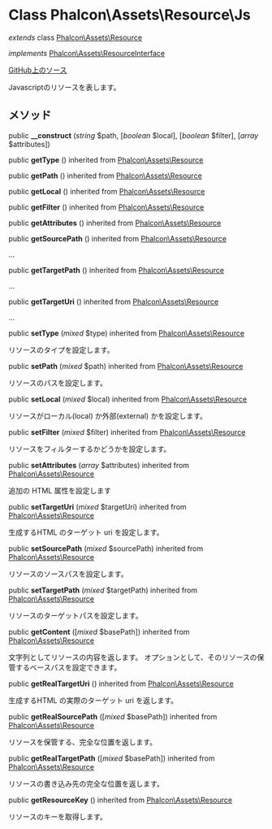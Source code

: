 # Class **Phalcon\\Assets\\Resource\\Js**

*extends* class [Phalcon\Assets\Resource](/[[language]]/[[version]]/api/Phalcon_Assets_Resource)

*implements* [Phalcon\Assets\ResourceInterface](/[[language]]/[[version]]/api/Phalcon_Assets_ResourceInterface)

<a href="https://github.com/phalcon/cphalcon/blob/master/phalcon/assets/resource/js.zep" class="btn btn-default btn-sm">GitHub上のソース</a>

Javascriptのリソースを表します。

## メソッド

public **__construct** (*string* $path, [*boolean* $local], [*boolean* $filter], [*array* $attributes])

public **getType** () inherited from [Phalcon\Assets\Resource](/[[language]]/[[version]]/api/Phalcon_Assets_Resource)

public **getPath** () inherited from [Phalcon\Assets\Resource](/[[language]]/[[version]]/api/Phalcon_Assets_Resource)

public **getLocal** () inherited from [Phalcon\Assets\Resource](/[[language]]/[[version]]/api/Phalcon_Assets_Resource)

public **getFilter** () inherited from [Phalcon\Assets\Resource](/[[language]]/[[version]]/api/Phalcon_Assets_Resource)

public **getAttributes** () inherited from [Phalcon\Assets\Resource](/[[language]]/[[version]]/api/Phalcon_Assets_Resource)

public **getSourcePath** () inherited from [Phalcon\Assets\Resource](/[[language]]/[[version]]/api/Phalcon_Assets_Resource)

...

public **getTargetPath** () inherited from [Phalcon\Assets\Resource](/[[language]]/[[version]]/api/Phalcon_Assets_Resource)

...

public **getTargetUri** () inherited from [Phalcon\Assets\Resource](/[[language]]/[[version]]/api/Phalcon_Assets_Resource)

...

public **setType** (*mixed* $type) inherited from [Phalcon\Assets\Resource](/[[language]]/[[version]]/api/Phalcon_Assets_Resource)

リソースのタイプを設定します。

public **setPath** (*mixed* $path) inherited from [Phalcon\Assets\Resource](/[[language]]/[[version]]/api/Phalcon_Assets_Resource)

リソースのパスを設定します。

public **setLocal** (*mixed* $local) inherited from [Phalcon\Assets\Resource](/[[language]]/[[version]]/api/Phalcon_Assets_Resource)

リソースがローカル(local) か外部(external) かを設定します。

public **setFilter** (*mixed* $filter) inherited from [Phalcon\Assets\Resource](/[[language]]/[[version]]/api/Phalcon_Assets_Resource)

リソースをフィルターするかどうかを設定します。

public **setAttributes** (*array* $attributes) inherited from [Phalcon\Assets\Resource](/[[language]]/[[version]]/api/Phalcon_Assets_Resource)

追加の HTML 属性を設定します

public **setTargetUri** (*mixed* $targetUri) inherited from [Phalcon\Assets\Resource](/[[language]]/[[version]]/api/Phalcon_Assets_Resource)

生成するHTML のターゲット uri を設定します。

public **setSourcePath** (*mixed* $sourcePath) inherited from [Phalcon\Assets\Resource](/[[language]]/[[version]]/api/Phalcon_Assets_Resource)

リソースのソースパスを設定します。

public **setTargetPath** (*mixed* $targetPath) inherited from [Phalcon\Assets\Resource](/[[language]]/[[version]]/api/Phalcon_Assets_Resource)

リソースのターゲットパスを設定します。

public **getContent** ([*mixed* $basePath]) inherited from [Phalcon\Assets\Resource](/[[language]]/[[version]]/api/Phalcon_Assets_Resource)

文字列としてリソースの内容を返します。 オプションとして、そのリソースの保管するベースパスを設定できます。

public **getRealTargetUri** () inherited from [Phalcon\Assets\Resource](/[[language]]/[[version]]/api/Phalcon_Assets_Resource)

生成するHTML の実際のターゲット uri を返します。

public **getRealSourcePath** ([*mixed* $basePath]) inherited from [Phalcon\Assets\Resource](/[[language]]/[[version]]/api/Phalcon_Assets_Resource)

リソースを保管する、完全な位置を返します。

public **getRealTargetPath** ([*mixed* $basePath]) inherited from [Phalcon\Assets\Resource](/[[language]]/[[version]]/api/Phalcon_Assets_Resource)

リソースの書き込み先の完全な位置を返します。

public **getResourceKey** () inherited from [Phalcon\Assets\Resource](/[[language]]/[[version]]/api/Phalcon_Assets_Resource)

リソースのキーを取得します。